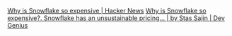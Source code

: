 
[Why is Snowflake so expensive | Hacker News](https://news.ycombinator.com/item?id=32551212)
[Why is Snowflake so expensive?. Snowflake has an unsustainable pricing… | by Stas Sajin | Dev Genius](https://blog.devgenius.io/why-is-snowflake-so-expensive-92b67203945)
